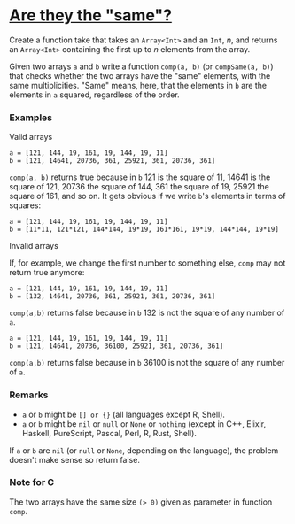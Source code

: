 # [Are they the "same"?](https://www.codewars.com/kata/550498447451fbbd7600041c/train/swift)

Create a function take that takes an `Array<Int>` and an `Int`, *n*, and returns an `Array<Int>` containing the first up to *n* elements from the array.


Given two arrays `a` and `b` write a function `comp(a, b)` (or `compSame(a, b)`) that checks whether the two arrays have the "same" elements, with the same multiplicities. "Same" means, here, that the elements in `b` are the elements in `a` squared, regardless of the order.

### Examples
Valid arrays

    a = [121, 144, 19, 161, 19, 144, 19, 11]  
    b = [121, 14641, 20736, 361, 25921, 361, 20736, 361]

`comp(a, b)` returns true because in `b` 121 is the square of 11, 14641 is the square of 121, 20736 the square of 144, 361 the square of 19, 25921 the square of 161, and so on. It gets obvious if we write `b`'s elements in terms of squares:

    a = [121, 144, 19, 161, 19, 144, 19, 11] 
    b = [11*11, 121*121, 144*144, 19*19, 161*161, 19*19, 144*144, 19*19]
    
Invalid arrays

If, for example, we change the first number to something else, `comp` may not return true anymore:

    a = [121, 144, 19, 161, 19, 144, 19, 11]  
    b = [132, 14641, 20736, 361, 25921, 361, 20736, 361]

`comp(a,b)` returns false because in `b` 132 is not the square of any number of `a`.

    a = [121, 144, 19, 161, 19, 144, 19, 11]  
    b = [121, 14641, 20736, 36100, 25921, 361, 20736, 361]

`comp(a,b)` returns false because in `b` 36100 is not the square of any number of `a`.

### Remarks
* `a` or `b` might be `[] or {}` (all languages except R, Shell).
* `a` or `b` might be `nil` or `null` or `None` or `nothing` (except in C++, Elixir, Haskell, PureScript, Pascal, Perl, R, Rust, Shell).

If `a` or `b` are `nil` (or `null` or `None`, depending on the language), the problem doesn't make sense so return false.

### Note for C
The two arrays have the same size `(> 0)` given as parameter in function `comp`.
